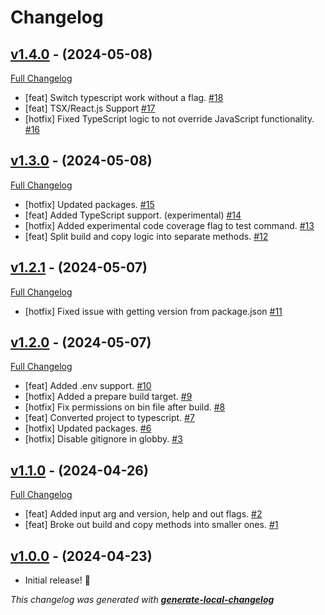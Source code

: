 # Changelog

## [v1.4.0](https://github.com/neogeek/onlybuild/tree/v1.4.0) - (2024-05-08)

[Full Changelog](https://github.com/neogeek/onlybuild/compare/v1.3.0...v1.4.0)

- [feat] Switch typescript work without a flag. [#18](https://github.com/neogeek/onlybuild/pull/18)
- [feat] TSX/React.js Support [#17](https://github.com/neogeek/onlybuild/pull/17)
- [hotfix] Fixed TypeScript logic to not override JavaScript functionality. [#16](https://github.com/neogeek/onlybuild/pull/16)

## [v1.3.0](https://github.com/neogeek/onlybuild/tree/v1.3.0) - (2024-05-08)

[Full Changelog](https://github.com/neogeek/onlybuild/compare/v1.2.1...v1.3.0)

- [hotfix] Updated packages. [#15](https://github.com/neogeek/onlybuild/pull/15)
- [feat] Added TypeScript support. (experimental) [#14](https://github.com/neogeek/onlybuild/pull/14)
- [hotfix] Added experimental code coverage flag to test command. [#13](https://github.com/neogeek/onlybuild/pull/13)
- [feat] Split build and copy logic into separate methods. [#12](https://github.com/neogeek/onlybuild/pull/12)

## [v1.2.1](https://github.com/neogeek/onlybuild/tree/v1.2.1) - (2024-05-07)

[Full Changelog](https://github.com/neogeek/onlybuild/compare/v1.2.0...v1.2.1)

- [hotfix] Fixed issue with getting version from package.json [#11](https://github.com/neogeek/onlybuild/pull/11)

## [v1.2.0](https://github.com/neogeek/onlybuild/tree/v1.2.0) - (2024-05-07)

[Full Changelog](https://github.com/neogeek/onlybuild/compare/v1.1.0...v1.2.0)

- [feat] Added .env support. [#10](https://github.com/neogeek/onlybuild/pull/10)
- [hotfix] Added a prepare build target. [#9](https://github.com/neogeek/onlybuild/pull/9)
- [hotfix] Fix permissions on bin file after build. [#8](https://github.com/neogeek/onlybuild/pull/8)
- [feat] Converted project to typescript. [#7](https://github.com/neogeek/onlybuild/pull/7)
- [hotfix] Updated packages. [#6](https://github.com/neogeek/onlybuild/pull/6)
- [hotfix] Disable gitignore in globby. [#3](https://github.com/neogeek/onlybuild/pull/3)

## [v1.1.0](https://github.com/neogeek/onlybuild/tree/v1.1.0) - (2024-04-26)

[Full Changelog](https://github.com/neogeek/onlybuild/compare/v1.0.0...v1.1.0)

- [feat] Added input arg and version, help and out flags. [#2](https://github.com/neogeek/onlybuild/pull/2)
- [feat] Broke out build and copy methods into smaller ones. [#1](https://github.com/neogeek/onlybuild/pull/1)

## [v1.0.0](https://github.com/neogeek/onlybuild/tree/v1.0.0) - (2024-04-23)

- Initial release! 🎉

_This changelog was generated with **[generate-local-changelog](https://github.com/neogeek/generate-local-changelog)**_

